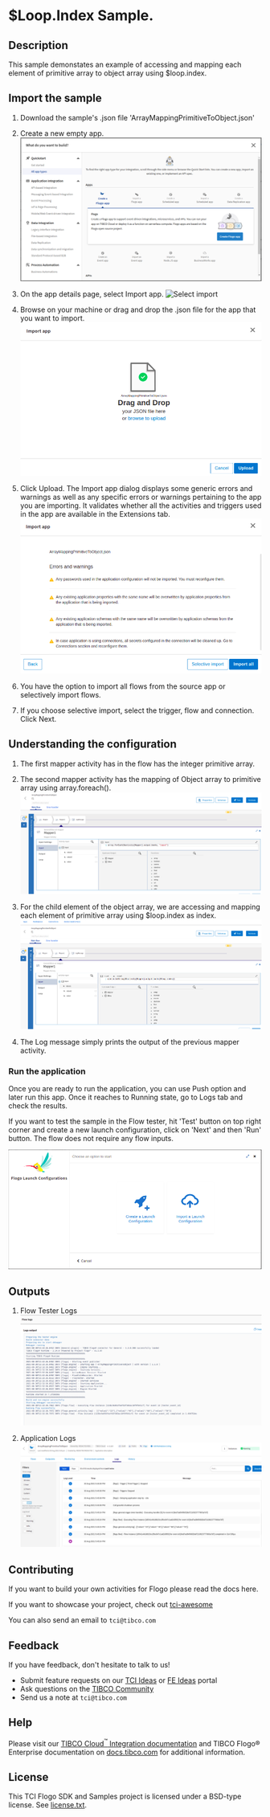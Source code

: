 # $Loop.Index Sample.


## Description

This sample demonstates an example of accessing and mapping each element of primitive array to object array using $loop.index.

## Import the sample

1. Download the sample's .json file 'ArrayMappingPrimitiveToObject.json'

2. Create a new empty app.
![Create an app](../../import-screenshots/2.png)

3. On the app details page, select Import app.
![Select import](../../import-screenshots/3.png)

4. Browse on your machine or drag and drop the .json file for the app that you want to import.
![Import your sample](../../import-screenshots/LoopIndex/Import1.png)

5. Click Upload. The Import app dialog displays some generic errors and warnings as well as any specific errors or warnings pertaining to the app you are importing. It validates whether all the activities and triggers used in the app are available in the Extensions tab.
![The Import app dialog](../../import-screenshots/LoopIndex/Import2.png)

6. You have the option to import all flows from the source app or selectively import flows.

7. If you choose selective import, select the trigger, flow and connection. Click Next.

## Understanding the configuration

1. The first mapper activity has in the flow has the integer primitive array.

2. The second mapper activity has the mapping of Object array to primitive array using array.foreach().
![Mapper Activity](../../import-screenshots/LoopIndex/ObjArray.png)

3. For the child element of the object array, we are accessing and mapping each element of primitive array using $loop.index as index.
![Child Element](../../import-screenshots/LoopIndex/ChildElement.png)

4. The Log message simply prints the output of the previous mapper activity.

### Run the application
Once you are ready to run the application, you can use Push option and later run this app.
Once it reaches to Running state, go to Logs tab and check the results. 

If you want to test the sample in the Flow tester, hit 'Test' button on top right corner and create a new launch configuration, click on 'Next' and then 'Run' button. The flow does not require any flow inputs.

![Launch Configuration](../../import-screenshots/1_launchconfig.png)


## Outputs

1. Flow Tester Logs
![Flow Tester](../../import-screenshots/LoopIndex/FlowTesterLogs.png)

2. Application Logs
![Application Logs](../../import-screenshots/LoopIndex/AppLogs.png)


## Contributing
If you want to build your own activities for Flogo please read the docs here.

If you want to showcase your project, check out [tci-awesome](https://github.com/TIBCOSoftware/tci-awesome)

You can also send an email to `tci@tibco.com`

## Feedback
If you have feedback, don't hesitate to talk to us!

* Submit feature requests on our [TCI Ideas](https://ideas.tibco.com/?project=TCI) or [FE Ideas](https://ideas.tibco.com/?project=FE) portal
* Ask questions on the [TIBCO Community](https://community.tibco.com/answers/product/344006)
* Send us a note at `tci@tibco.com`

## Help
Please visit our [TIBCO Cloud<sup>&trade;</sup> Integration documentation](https://integration.cloud.tibco.com/docs/) and TIBCO Flogo® Enterprise documentation on [docs.tibco.com](https://docs.tibco.com/) for additional information.

## License
This TCI Flogo SDK and Samples project is licensed under a BSD-type license. See [license.txt](license.txt).
